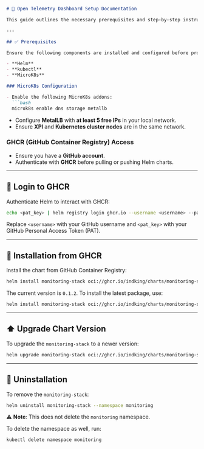 ```markdown
# 📘 Open Telemetry Dashboard Setup Documentation

This guide outlines the necessary prerequisites and step-by-step instructions to install, upgrade, and uninstall the `monitoring-stack` using a Helm chart.

---

## ✅ Prerequisites

Ensure the following components are installed and configured before proceeding with the setup:

- **Helm**
- **kubectl**
- **MicroK8s**

### MicroK8s Configuration

- Enable the following MicroK8s addons:
  ```bash
  microk8s enable dns storage metallb
  ```
- Configure **MetalLB** with **at least 5 free IPs** in your local network.
- Ensure **XPI** and **Kubernetes cluster nodes** are in the same network.

### GHCR (GitHub Container Registry) Access

- Ensure you have a **GitHub account**.
- Authenticate with **GHCR** before pulling or pushing Helm charts.

---

## 🔐 Login to GHCR

Authenticate Helm to interact with GHCR:

```bash
echo <pat_key> | helm registry login ghcr.io --username <username> --password-stdin
```

Replace `<username>` with your GitHub username and `<pat_key>` with your GitHub Personal Access Token (PAT).

---

## 🚀 Installation from GHCR

Install the chart from GitHub Container Registry:

```bash
helm install monitoring-stack oci://ghcr.io/indking/charts/monitoring-stack --version <version> --namespace monitoring --create-namespace
```

The current version is `0.1.2`. To install the latest package, use:

```bash
helm install monitoring-stack oci://ghcr.io/indking/charts/monitoring-stack --version 0.1.2 --namespace monitoring --create-namespace
```

---

## ⬆️ Upgrade Chart Version

To upgrade the `monitoring-stack` to a newer version:

```bash
helm upgrade monitoring-stack oci://ghcr.io/indking/charts/monitoring-stack --version <latest-version> --namespace monitoring
```

---

## 🧹 Uninstallation

To remove the `monitoring-stack`:

```bash
helm uninstall monitoring-stack --namespace monitoring
```

⚠️ **Note**: This does not delete the `monitoring` namespace.

To delete the namespace as well, run:

```bash
kubectl delete namespace monitoring
```
